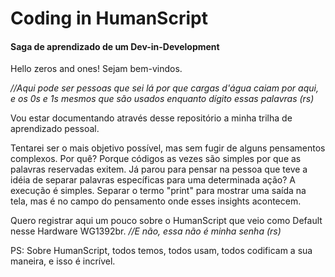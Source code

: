 # Coding in HumanScript
#### Saga de aprendizado de um Dev-in-Development

Hello zeros and ones! Sejam bem-vindos.

_//Aqui pode ser pessoas que sei lá por que cargas d'água caiam por aqui, e os 0s e 1s mesmos que são usados enquanto dígito essas palavras (rs)_

Vou estar documentando através desse repositório a minha trilha de aprendizado pessoal.

Tentarei ser o mais objetivo possível, mas sem fugir de alguns pensamentos complexos. Por quê? Porque códigos as vezes são simples por que as palavras reservadas exitem.
Já parou para pensar na pessoa que teve a idéia de separar palavras específicas para uma determinada ação? A execução é simples. Separar o termo "print" para mostrar uma saída na tela, mas é no campo do pensamento onde esses insights acontecem.

Quero registrar aqui um pouco sobre o HumanScript que veio como Default nesse Hardware WG1392br. _//E não, essa não é minha senha (rs)_

PS: Sobre HumanScript, todos temos, todos usam, todos codificam a sua maneira, e isso é incrível.

